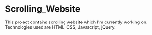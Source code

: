 # Scrolling_Website
This project contains scrolling website which I'm currently working on. Technologies used are HTML, CSS, Javascript, jQuery.
